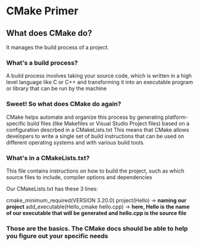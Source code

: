# CMake Primer

## What does CMake do?
It manages the build process of a project. 

### What's a build process?
A build process involves taking your source code, which is written in a high level language like C or C++ and transforming it into an executable program or library that can be run by the machine

### Sweet! So what does CMake do again?
CMake helps automate and organize this process by generating platform-specific build files (like Makefiles or Visual Studio Project files) based on a configuration descrbed in a CMakeLists.txt
This means that CMake allows developers to write a single set of build instructions that can be used on different operating systems and with various build tools.

### What's in a CMakeLists.txt?
This file contains instructions on how to build the project, such as which source files to include, compiler options and dependencies

Our CMakeLists.txt has these 3 lines:

  cmake_minimum_required(VERSION 3.20.0)
  project(Hello) -> **naming our project**
  add_executable(Hello_cmake hello.cpp) -> **here, Hello is the name of our executable that will be generated and hello.cpp is the source file**

### Those are the basics. The CMake docs should be able to help you figure out your specific needs
